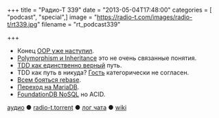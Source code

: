 +++
title = "Радио-Т 339"
date = "2013-05-04T17:48:00"
categories = [ "podcast", "special",]
image = "https://radio-t.com/images/radio-t/rt339.jpg"
filename = "rt_podcast339"

+++

* Конец [OOP уже наступил](http://blogs.msdn.com/b/alfredth/archive/2011/03/22/object-oriented-programming-is-dead.aspx).
* [Polymorphism и Inheritance](http://www.javacodegeeks.com/2013/04/polymorphism-and-inheritance-are-independent-of-each-other.html) это не очень связанные понятия.
* [TDD как единственно верный](http://agile.dzone.com/articles/not-using-test-first-youre) путь.
* TDD как путь в никуда? [Гость](https://twitter.com/a_abashev) категорически не согласен.
* [Всем бояться rebase](http://geekblog.oneandoneis2.org/index.php/2013/04/30/please-stay-away-from-rebase).
* [Переход на MariaDB](http://ostatic.com/blog/wikipedia-migrates-to-mariadb).
* [FoundationDB NoSQL](http://www.infoq.com/news/2013/04/foundationdb-nosql-database) но ACID.

[аудио](http://cdn.radio-t.com/rt_podcast339.mp3) ● [radio-t.torrent](http://www.radio-t.com/torrents/rt_podcast339.mp3.torrent) ● [лог чата](http://chat.radio-t.com/logs/radio-t-339.html) ● [wiki](http://wiki.radio-t.com/%D0%92%D1%8B%D0%BF%D1%83%D1%81%D0%BA_339)<audio src="http://cdn.radio-t.com/rt_podcast339.mp3" preload="none"></audio>